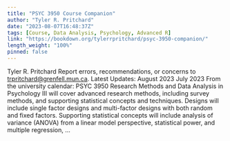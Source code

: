 ```yaml
---
title: "PSYC 3950 Course Companion"
author: "Tyler R. Pritchard"
date: "2023-08-07T16:48:37Z"
tags: [Course, Data Analysis, Psychology, Advanced R]
link: "https://bookdown.org/tylerrpritchard/psyc-3950-companion/"
length_weight: "100%"
pinned: false
---
```


Tyler R. Pritchard Report errors, recommendations, or concerns to trpritchard@grenfell.mun.ca. Latest Updates: August 2023 July 2023 From the university calendar: PSYC 3950 Research Methods and Data Analysis in Psychology III will cover advanced research methods, including survey methods, and supporting statistical concepts and techniques. Designs will include single factor designs and multi-factor designs with both random and fixed factors. Supporting statistical concepts will include analysis of variance (ANOVA) from a linear model perspective, statistical power, and multiple regression, ...
